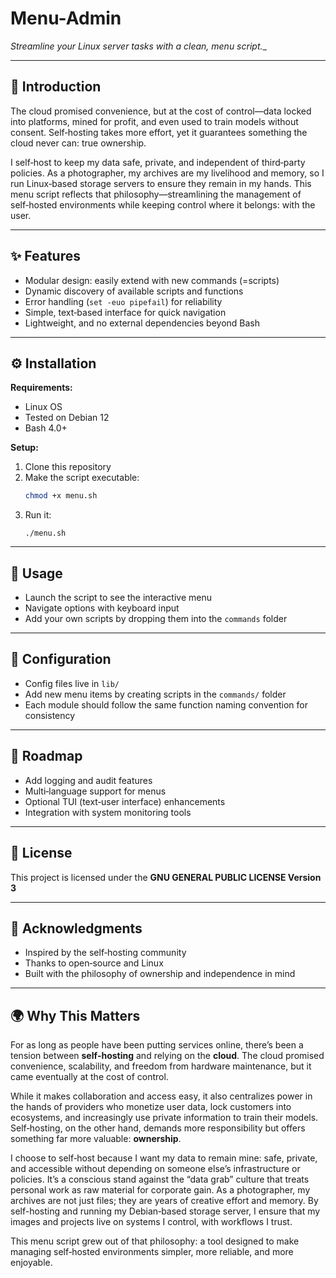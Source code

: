 # Menu-Admin
_Streamline your Linux server tasks with a clean, menu script.__

---

## 📖 Introduction

The cloud promised convenience, but at the cost of control—data locked into platforms,
mined for profit, and even used to train models without consent. Self‑hosting takes more
effort, yet it guarantees something the cloud never can: true ownership.

I self‑host to keep my data safe, private, and independent of third‑party policies.
As a photographer, my archives are my livelihood and memory, so I run Linux‑based storage
servers to ensure they remain in my hands. This menu script reflects that
philosophy—streamlining the management of self‑hosted environments while keeping control
where it belongs: with the user.

---

## ✨ Features

- Modular design: easily extend with new commands (=scripts)
- Dynamic discovery of available scripts and functions
- Error handling (`set -euo pipefail`) for reliability
- Simple, text‑based interface for quick navigation
- Lightweight, and no external dependencies beyond Bash

---

## ⚙️ Installation

**Requirements:**
- Linux OS
- Tested on Debian 12
- Bash 4.0+

**Setup:**
1. Clone this repository
2. Make the script executable:
   ```bash
   chmod +x menu.sh
   ```
3. Run it:
   ```
   ./menu.sh
   ```

---

## 🚀 Usage

- Launch the script to see the interactive menu
- Navigate options with keyboard input
- Add your own scripts by dropping them into the `commands` folder

---

## 🔧 Configuration

- Config files live in `lib/`
- Add new menu items by creating scripts in the `commands/` folder
- Each module should follow the same function naming convention for consistency

---

## 🌱 Roadmap

- Add logging and audit features
- Multi‑language support for menus
- Optional TUI (text‑user interface) enhancements
- Integration with system monitoring tools

---

## 📜 License

This project is licensed under the **GNU GENERAL PUBLIC LICENSE Version 3**

---

## 🙏 Acknowledgments

- Inspired by the self‑hosting community
- Thanks to open‑source and Linux
- Built with the philosophy of ownership and independence in mind

---

## 🌍 Why This Matters

For as long as people have been putting services online, there’s been a tension between
**self‑hosting** and relying on the **cloud**. The cloud promised convenience,
scalability, and freedom from hardware maintenance, but it came eventually at the cost of
control.

While it makes collaboration and access easy, it also centralizes power in the hands of
providers who monetize user data, lock customers into ecosystems, and increasingly use
private information to train their models. Self‑hosting, on the other hand, demands more
responsibility but offers something far more valuable: **ownership**.

I choose to self‑host because I want my data to remain mine: safe, private, and accessible
without depending on someone else’s infrastructure or policies. It’s a conscious stand
against the “data grab” culture that treats personal work as raw material for corporate
gain. As a photographer, my archives are not just files; they are years of creative effort
and memory. By self-hosting and running my Debian‑based storage server, I ensure that my
images and projects live on systems I control, with workflows I trust.

This menu script grew out of that philosophy: a tool designed to make managing self‑hosted
environments simpler, more reliable, and more enjoyable.